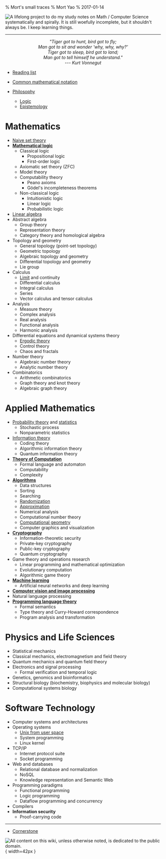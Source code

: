 % Mort's small traces
% Mort Yao
% 2017-01-14

![<small>
A lifelong project to do my study notes on Math / Computer Science systematically and spirally. \
It is still woefully incomplete, but it shouldn't always be. I keep learning things.
</small>](https://i0.wp.com/dl.dropboxusercontent.com/s/1tzl7x5iduxgr9m/perky-lambda_96.png)

---

<div style="text-align:center;font-style:italic">
"Tiger got to hunt, bird got to fly;
<br> Man got to sit and wonder 'why, why, why?'
<br> Tiger got to sleep, bird got to land;
<br> Man got to tell himself he understand."
<br> --- Kurt Vonnegut
</div>



* [Reading list](/todo/)

* [Common mathematical notation](/rosetta/)

* [Philosophy](/philosophy/)
    * [Logic](/philosophy/logic/)
    * [Epistemology](/philosophy/epistemology/)

# Mathematics

* [Naive set theory](/math/set/)
* **[Mathematical logic](/math/logic/)**
    * Classical logic
        * Propositional logic
        * First-order logic
    * Axiomatic set theory (ZFC)
    * Model theory
    * Computability theory
        * Peano axioms
        * Gödel's incompleteness theorems
    * Non-classical logic
        * Intuitionistic logic
        * Linear logic
        * Probabilistic logic
* [Linear algebra](/math/linear-algebra)
* Abstract algebra
    * Group theory
    * Representation theory
    * Category theory and homological algebra
* Topology and geometry
    * General topology (point-set topology)
    * Geometric topology
    * Algebraic topology and geometry
    * Differential topology and geometry
    * Lie group
* Calculus
    * [Limit](/math/calculus/limit/) and continuity
    * Differential calculus
    * Integral calculus
    * Series
    * Vector calculus and tensor calculus
* Analysis
    * Measure theory
    * Complex analysis
    * Real analysis
    * Functional analysis
    * Harmonic analysis
* Differential equations and dynamical systems theory
    * [Ergodic theory](/math/dynamical-systems/ergodic/)
    * Control theory
    * Chaos and fractals
* Number theory
    * Algebraic number theory
    * Analytic number theory
* Combinatorics
    * Arithmetic combinatorics
    * Graph theory and knot theory
    * Algebraic graph theory

# Applied Mathematics

* [Probability theory](/math/probability/) and [statistics](/math/statistics/)
    * Stochastic process
    * Nonparametric statistics
* [Information theory](/info/)
    * Coding theory
    * Algorithmic information theory
    * Quantum information theory
* **[Theory of Computation](/comp/)**
    * Formal language and automaton
    * Computability
    * Complexity
* **[Algorithms](/algo/)**
    * Data structures
    * Sorting
    * Searching
    * [Randomization](/algo/randomization/)
    * [Approximation](/algo/approximation/)
    * Numerical analysis
    * Computational number theory
    * [Computational geometry](/algo/computational-geometry/)
    * Computer graphics and visualization
* **[Cryptography](/crypto/)**
    * Information-theoretic security
    * Private-key cryptography
    * Public-key cryptography
    * Quantum cryptography
* Game theory and operations research
    * Linear programming and mathematical optimization
    * Evolutionary computation
    * Algorithmic game theory
* **[Machine learning](/ml/)**
    * Artificial neural networks and deep learning
* **[Computer vision and image processing](/cv/)**
* Natural language processing
* **[Programming language theory](/plt/)**
    * Formal semantics
    * Type theory and Curry-Howard correspondence
    * Program analysis and transformation

# Physics and Life Sciences

* Statistical mechanics
* Classical mechanics, electromagnetism and field theory
* Quantum mechanics and quantum field theory
* Electronics and signal processing
    * Formal verification and temporal logic
* Genetics, genomics and bioinformatics
* Structural biology (biochemistry, biophysics and molecular biology)
* Computational systems biology

# Software Technology

* Computer systems and architectures
* Operating systems
    * [Unix from user space](/unix/)
    * System programming
    * Linux kernel
* TCP/IP
    * Internet protocol suite
    * Socket programming
* Web and databases
    * Relational database and normalization
    * NoSQL
    * Knowledge representation and Semantic Web
* Programming paradigms
    * Functional programming
    * Logic programming
    * Dataflow programming and concurrency
* Compilers
* **Information security**
    * Proof-carrying code

---

* [Cornerstone](/cornerstone/)



![<small>
All content on this wiki, unless otherwise noted, is dedicated to the
[public domain](https://raw.githubusercontent.com/soimort/wiki/gh-pages/LICENSE).
</small>](https://i0.wp.com/dl.dropboxusercontent.com/s/2f9kuczvqrcaagg/cc0.png){ width=42px }
